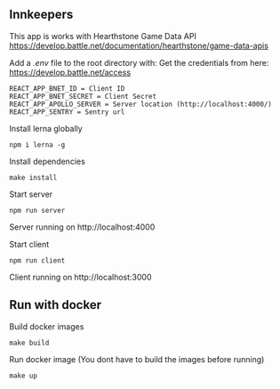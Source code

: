 ## Innkeepers

This app is works with Hearthstone Game Data API
https://develop.battle.net/documentation/hearthstone/game-data-apis


Add a *.env* file to the root directory with:
Get the credentials from here: https://develop.battle.net/access

```
REACT_APP_BNET_ID = Client ID
REACT_APP_BNET_SECRET = Client Secret
REACT_APP_APOLLO_SERVER = Server location (http://localhost:4000/)
REACT_APP_SENTRY = Sentry url
```

Install lerna globally
```
npm i lerna -g
```

Install dependencies
```
make install
```

Start server
```
npm run server
```

Server running on http://localhost:4000

Start client
```
npm run client
```

Client running on http://localhost:3000

## Run with docker

Build docker images

```
make build
```

Run docker image (You dont have to build the images before running)

```
make up
```